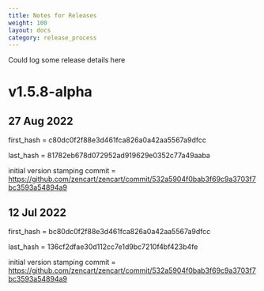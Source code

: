 ```yaml
---
title: Notes for Releases
weight: 100
layout: docs
category: release_process
---
```

Could log some release details here

# v1.5.8-alpha

## 27 Aug 2022

first_hash = c80dc0f2f88e3d461fca826a0a42aa5567a9dfcc

last_hash = 81782eb678d072952ad919629e0352c77a49aaba

initial version stamping commit = https://github.com/zencart/zencart/commit/532a5904f0bab3f69c9a3703f7bc3593a54894a9


## 12 Jul 2022

first_hash = bc80dc0f2f88e3d461fca826a0a42aa5567a9dfcc

last_hash = 136cf2dfae30d112cc7e1d9bc7210f4bf423b4fe

initial version stamping commit = https://github.com/zencart/zencart/commit/532a5904f0bab3f69c9a3703f7bc3593a54894a9

